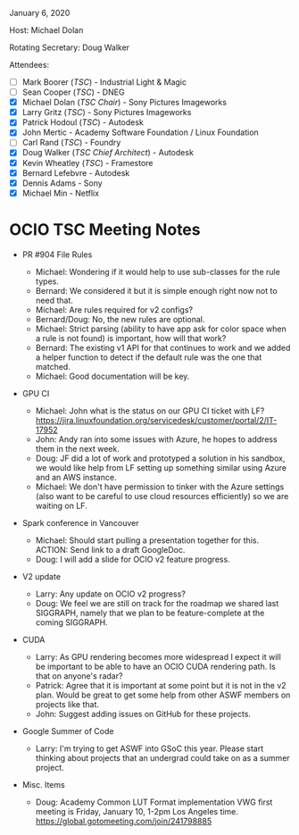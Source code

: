 <!-- SPDX-License-Identifier: CC-BY-4.0 -->
<!-- Copyright Contributors to the OpenColorIO Project. -->

January 6, 2020

Host: Michael Dolan

Rotating Secretary: Doug Walker

Attendees:
  * [ ] Mark Boorer (_TSC_) - Industrial Light & Magic
  * [ ] Sean Cooper (_TSC_) - DNEG
  * [x] Michael Dolan (_TSC Chair_) - Sony Pictures Imageworks
  * [x] Larry Gritz (_TSC_) - Sony Pictures Imageworks
  * [x] Patrick Hodoul (_TSC_) - Autodesk
  * [x] John Mertic - Academy Software Foundation / Linux Foundation
  * [ ] Carl Rand (_TSC_) - Foundry
  * [x] Doug Walker (_TSC Chief Architect_) - Autodesk
  * [x] Kevin Wheatley (_TSC_) - Framestore
  * [x] Bernard Lefebvre - Autodesk
  * [x] Dennis Adams - Sony
  * [x] Michael Min - Netflix

# **OCIO TSC Meeting Notes**

* PR #904 File Rules
    - Michael: Wondering if it would help to use sub-classes for the rule types.
    - Bernard: We considered it but it is simple enough right now not to need that.
    - Michael: Are rules required for v2 configs?
    - Bernard/Doug: No, the new rules are optional.
    - Michael: Strict parsing (ability to have app ask for color space when a rule is not
      found) is important, how will that work?
    - Bernard: The existing v1 API for that continues to work and we added a helper 
      function to detect if the default rule was the one that matched.
    - Michael: Good documentation will be key.

* GPU CI
    - Michael: John what is the status on our GPU CI ticket with LF?
      https://jira.linuxfoundation.org/servicedesk/customer/portal/2/IT-17952
    - John: Andy ran into some issues with Azure, he hopes to address them in the next week.
    - Doug: JF did a lot of work and prototyped a solution in his sandbox, we would like
      help from LF setting up something similar using Azure and an AWS instance.
    - Michael: We don't have permission to tinker with the Azure settings (also want to be
      careful to use cloud resources efficiently) so we are waiting on LF.

* Spark conference in Vancouver
    - Michael: Should start pulling a presentation together for this.  ACTION: Send link
      to a draft GoogleDoc.
    - Doug: I will add a slide for OCIO v2 feature progress.

* V2 update
    - Larry: Any update on OCIO v2 progress?
    - Doug: We feel we are still on track for the roadmap we shared last SIGGRAPH, namely
      that we plan to be feature-complete at the coming SIGGRAPH.

* CUDA
    - Larry: As GPU rendering becomes more widespread I expect it will be important to be
      able to have an OCIO CUDA rendering path.  Is that on anyone's radar?
    - Patrick: Agree that it is important at some point but it is not in the v2 plan.
      Would be great to get some help from other ASWF members on projects like that.
    - John: Suggest adding issues on GitHub for these projects.

* Google Summer of Code
    - Larry: I'm trying to get ASWF into GSoC this year.  Please start thinking about
      projects that an undergrad could take on as a summer project.

* Misc. Items
    - Doug: Academy Common LUT Format implementation VWG first meeting is Friday, 
      January 10, 1-2pm Los Angeles time.  https://global.gotomeeting.com/join/241798885
